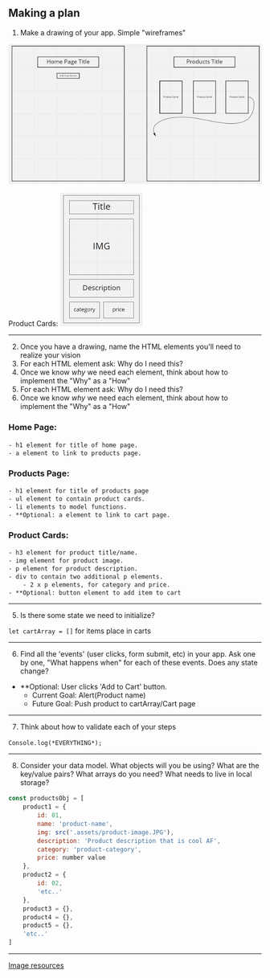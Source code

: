 ## Making a plan
1) Make a drawing of your app. Simple "wireframes"

![page-layout](./assets/page-layout-wireframe.JPG)

Product Cards:
![product-card](./assets/product-card-layout.JPG)


<hr>

2) Once you have a drawing, name the HTML elements you'll need to realize your vision
3) For each HTML element ask: Why do I need this?
4) Once we know _why_ we need each element, think about how to implement the "Why" as a "How"
3) For each HTML element ask: Why do I need this?
4) Once we know _why_ we need each element, think about how to implement the "Why" as a "How"


### Home Page:
    - h1 element for title of home page.
    - a element to link to products page.

### Products Page:
    - h1 element for title of products page
    - ul element to contain product cards.
    - li elements to model functions.
    - **Optional: a element to link to cart page.

### Product Cards:
    - h3 element for product title/name.
    - img element for product image.
    - p element for product description.
    - div to contain two additional p elements.
        - 2 x p elements, for category and price.
    - **Optional: button element to add item to cart

<hr>

5) Is there some state we need to initialize?

`let cartArray = []` for items place in carts
<hr>

6) Find all the 'events' (user clicks, form submit, etc) in your app. Ask one by one, "What happens when" for each of these events. Does any state change?

- **Optional: User clicks 'Add to Cart' button.
    - Current Goal: Alert(Product name)
    - Future Goal: Push product to cartArray/Cart page

<hr>


7) Think about how to validate each of your steps

`Console.log(*EVERYTHING*);`
<hr>

8) Consider your data model. What objects will you be using? What are the key/value pairs? What arrays do you need? What needs to live in local storage?

```javascript
const productsObj = [
    product1 = {
        id: 01,
        name: 'product-name',
        img: src('.assets/product-image.JPG'),
        description: 'Product description that is cool AF',
        category: 'product-category',
        price: number value
    },
    product2 = {
        id: 02,
        'etc..'
    },
    product3 = {},
    product4 = {},
    product5 = {},
    'etc..'
]
```
<hr>

<!-- 9) Consider what features _depend_ on what other features. Use this dependency logic to figure out what order to complete tasks. -->

[Image resources](https://www.stickpng.com/search?q=rubber%20duck&page=1)